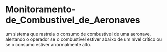 # Monitoramento-de_Combustivel_de_Aeronaves
um sistema que rastreia o consumo de combustível de uma aeronave, alertando o operador se o combustível estiver abaixo de um nível crítico ou se o consumo estiver anormalmente alto.
